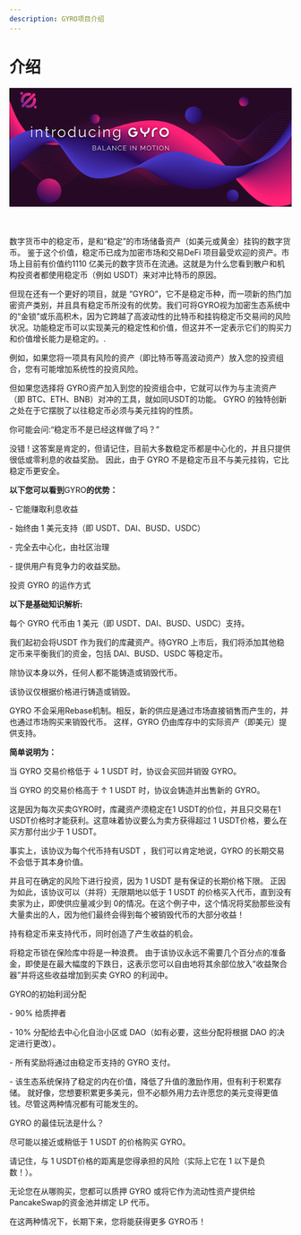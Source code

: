 ```yaml
---
description: GYRO项目介绍
---
```


# 介绍

![](<.gitbook/assets/image (4).png>)

\
\
数字货币中的稳定币，是和“稳定”的市场储备资产（如美元或黄金）挂钩的数字货币。 鉴于这个价值，稳定币已成为加密市场和交易DeFi 项目最受欢迎的资产。市场上目前有价值约1110 亿美元的数字货币在流通。这就是为什么您看到散户和机构投资者都使用稳定币（例如 USDT）来对冲比特币的原因。

但现在还有一个更好的项目，就是 ”GYRO”，它不是稳定币种，而一项新的热门加密资产类别，并且具有稳定币所没有的优势。我们可将GYRO视为加密生态系统中的“金锁”或乐高积木，因为它跨越了高波动性的比特币和挂钩稳定币交易间的风险状况。功能稳定币可以实现美元的稳定性和价值，但这并不一定表示它们的购买力和价值增长能力是稳定的。.

例如，如果您将一项具有风险的资产（即比特币等高波动资产）放入您的投资组合，您有可能增加系统性的投资风险。

但如果您选择将 GYRO资产加入到您的投资组合中，它就可以作为与主流资产（即 BTC、ETH、BNB）对冲的工具，就如同USDT的功能。 GYRO 的独特创新之处在于它摆脱了以往稳定币必须与美元挂钩的性质。

你可能会问:“稳定币不是已经这样做了吗？”

没错 ! 这答案是肯定的，但请记住，目前大多数稳定币都是中心化的，并且只提供很低或零利息的收益奖励。 因此，由于 GYRO 不是稳定币且不与美元挂钩，它比稳定币更安全。

**以下您可以看到**GYRO**的优势：**

\- 它能赚取利息收益

\- 始终由 1 美元支持（即 USDT、DAI、BUSD、USDC）

\- 完全去中心化，由社区治理

\- 提供用户有竞争力的收益奖励。

投资 GYRO 的运作方式

**以下是基础知识解析:**

每个 GYRO 代币由 1 美元（即 USDT、DAI、BUSD、USDC）支持。

我们起初会将USDT 作为我们的库藏资产。待GYRO 上市后，我们将添加其他稳定币来平衡我们的资金，包括 DAI、BUSD、USDC 等稳定币。

除协议本身以外，任何人都不能铸造或销毁代币。

该协议仅根据价格进行铸造或销毁。

GYRO 不会采用Rebase机制。相反，新的供应是通过市场直接销售而产生的，并也通过市场购买来销毁代币。 这样，GYRO 仍由库存中的实际资产（即美元）提供支持。

**简单说明为：**

当 GYRO 交易价格低于 ↓ 1 USDT 时，协议会买回并销毁 GYRO。

当 GYRO 的交易价格高于 ↑ 1 USDT 时，协议会铸造并出售新的 GYRO。

这是因为每次买卖GYRO时，库藏资产须稳定在1 USDT的价位，并且只交易在1 USDT价格时才能获利。这意味着协议要么为卖方获得超过 1 USDT价格，要么在买方那付出少于 1 USDT。

事实上，该协议为每个代币持有USDT ，我们可以肯定地说，GYRO 的长期交易不会低于其本身价值。

并且可在确定的风险下进行投资，因为 1 USDT 是有保证的长期价格下限。 正因为如此，该协议可以（并将）无限期地以低于 1 USDT 的价格买入代币，直到没有卖家为止，即使供应量减少到 0的情况。在这个例子中，这个情况将奖励那些没有大量卖出的人，因为他们最终会得到每个被销毁代币的大部分收益！

持有稳定币来支持代币，同时创造了产生收益的机会。

将稳定币锁在保险库中将是一种浪费。 由于该协议永远不需要几个百分点的准备金，即使是在最大幅度的下跌日，这表示您可以自由地将其余部位放入”收益聚合器”并将这些收益增加到买卖 GYRO 的利润中。

GYRO的初始利润分配

\- 90% 给质押者

\- 10% 分配给去中心化自治小区或 DAO（如有必要，这些分配将根据 DAO 的决定进行更改）。

\- 所有奖励将通过由稳定币支持的 GYRO 支付。

\- 该生态系统保持了稳定的内在价值，降低了升值的激励作用，但有利于积累存储。 就好像，您想要积累更多美元，但不必额外用力去许愿您的美元变得更值钱。尽管这两种情况都有可能发生的。

GYRO 的最佳玩法是什么？

尽可能以接近或稍低于 1 USDT 的价格购买 GYRO。

请记住，与 1 USDT价格的距离是您得承担的风险（实际上它在 1 以下是负数！）。

无论您在从哪购买，您都可以质押 GYRO 或将它作为流动性资产提供给 PancakeSwap的资金池并绑定 LP 代币。

在这两种情况下，长期下来，您将能获得更多 GYRO币！


